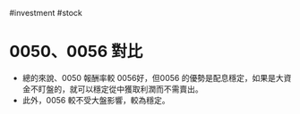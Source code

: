 #investment #stock

# 0050、0056 對比
-   總的來說、0050 報酬率較 0056好，但0056 的優勢是配息穩定，如果是大資金不盯盤的，就可以穩定從中獲取利潤而不需賣出。
-   此外，0056 較不受大盤影響，較為穩定。